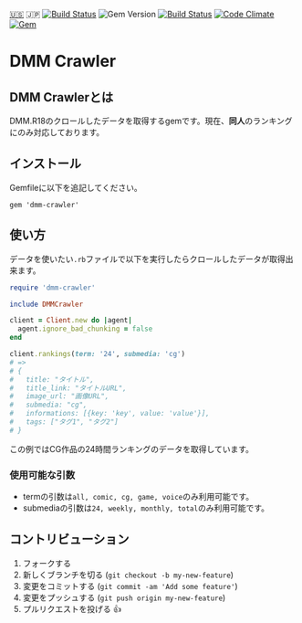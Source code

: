 [:us:](../../README.md) :jp: [![Build Status](https://travis-ci.org/sachin21/dmm-crawler.svg?branch=master)](https://travis-ci.org/sachin21/dmm-crawler) ![Gem Version](https://badge.fury.io/rb/dmm-crawler.svg) [![Build Status](https://travis-ci.org/sachin21/dmm-crawler.svg?branch=master)](https://travis-ci.org/sachin21/dmm-crawler) [![Code Climate](https://codeclimate.com/github/sachin21/dmm-crawler/badges/gpa.svg)](https://codeclimate.com/github/sachin21/dmm-crawler) [![Gem](https://img.shields.io/gem/dt/dmm-crawler.svg)](https://rubygems.org/gems/dmm-crawler)

# DMM Crawler

## DMM Crawlerとは

DMM.R18のクロールしたデータを取得するgemです。現在、**同人**のランキングにのみ対応しております。

## インストール

Gemfileに以下を追記してください。

```
gem 'dmm-crawler'
```

## 使い方

データを使いたい`.rb`ファイルで以下を実行したらクロールしたデータが取得出来ます。

```ruby
require 'dmm-crawler'

include DMMCrawler

client = Client.new do |agent|
  agent.ignore_bad_chunking = false
end

client.rankings(term: '24', submedia: 'cg')
# =>
# {
#   title: "タイトル",
#   title_link: "タイトルURL",
#   image_url: "画像URL",
#   submedia: "cg",
#   informations: [{key: 'key', value: 'value'}],
#   tags: ["タグ1", "タグ2"]
# }
```

この例ではCG作品の24時間ランキングのデータを取得しています。

### 使用可能な引数
- termの引数は`all, comic, cg, game, voice`のみ利用可能です。
- submediaの引数は`24, weekly, monthly, total`のみ利用可能です。

## コントリビューション

1. フォークする
2. 新しくブランチを切る (`git checkout -b my-new-feature`)
3. 変更をコミットする (`git commit -am 'Add some feature'`)
4. 変更をプッシュする (`git push origin my-new-feature`)
5. プルリクエストを投げる :+1:
